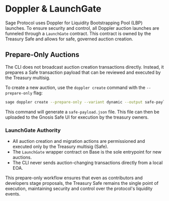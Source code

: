 # Doppler & LaunchGate

Sage Protocol uses Doppler for Liquidity Bootstrapping Pool (LBP) launches. To ensure security and control, all Doppler auction launches are funneled through a `LaunchGate` contract. This contract is owned by the Treasury Safe and allows for safe, governed auction creation.

## Prepare-Only Auctions

The CLI does not broadcast auction creation transactions directly. Instead, it prepares a Safe transaction payload that can be reviewed and executed by the Treasury multisig.

To create a new auction, use the `doppler create` command with the `--prepare-only` flag:

```bash
sage doppler create --prepare-only --variant dynamic --output safe-payload.json
```

This command will generate a `safe-payload.json` file. This file can then be uploaded to the Gnosis Safe UI for execution by the treasury owners.

### LaunchGate Authority

- All auction creation and migration actions are permissioned and executed only by the Treasury multisig (Safe).
- The `LaunchGate` wrapper contract on Base is the sole entrypoint for new auctions.
- The CLI never sends auction-changing transactions directly from a local EOA.

This prepare-only workflow ensures that even as contributors and developers stage proposals, the Treasury Safe remains the single point of execution, maintaining security and control over the protocol's liquidity events.
